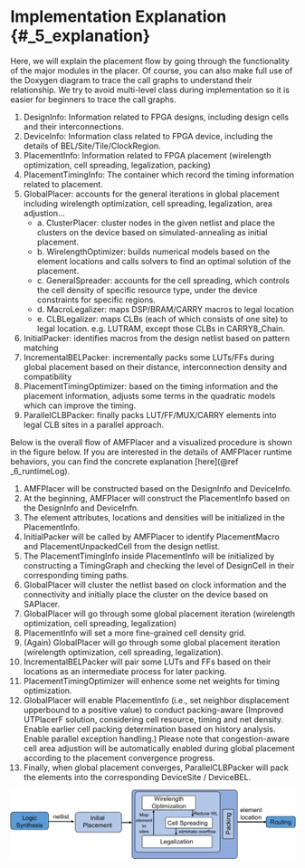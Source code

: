 # Implementation Explanation {#_5_explanation}

Here, we will explain the placement flow by going through the functionality of the major modules in the placer. Of course, you can also make full use of the Doxygen diagram to trace the call graphs to understand their relationship. We try to avoid multi-level class during implementation so it is easier for beginners to trace the call graphs.

1. DesignInfo: Information related to FPGA designs, including design cells and their interconnections. 
2. DeviceInfo: Information class related to FPGA device, including the details of BEL/Site/Tile/ClockRegion. 
3. PlacementInfo: Information related to FPGA placement (wirelength optimization, cell spreading, legalization, packing) 
4. PlacementTimingInfo: The container which record the timing information related to placement. 
5. GlobalPlacer: accounts for the general iterations in global placement including wirelength optimization, cell spreading, legalization, area adjustion... 
    * a. ClusterPlacer: cluster nodes in the given netlist and place the clusters on the device based on simulated-annealing as initial placement. 
    * b. WirelengthOptimizer: builds numerical models based on the element locations and calls solvers to find an optimal solution of the placement. 
    * c. GeneralSpreader: accounts for the cell spreading, which controls the cell density of specific resource type, under the device constraints for specific regions. 
    * d. MacroLegalizer: maps DSP/BRAM/CARRY macros to legal location
    * e. CLBLegalizer: maps CLBs (each of which consists of one site) to legal location. e.g. LUTRAM, except those CLBs in CARRY8_Chain.
6. InitialPacker: identifies macros from the design netlist based on pattern matching
7. IncrementalBELPacker: incrementally packs some LUTs/FFs during global placement based on their distance, interconnection density and compatibility
8. PlacementTimingOptimizer: based on the timing information and the placement information, adjusts some terms in the quadratic models which can improve the timing.
9. ParallelCLBPacker: finally packs LUT/FF/MUX/CARRY elements into legal CLB sites in a parallel approach.

Below is the overall flow of AMFPlacer and a visualized procedure is shown in the figure below. If you are interested in the details of AMFPlacer runtime behaviors, you can find the concrete explanation [here](@ref _6_runtimeLog).

1. AMFPlacer will be constructed based on the DesignInfo and DeviceInfo. 
2. At the beginning, AMFPlacer will construct the PlacementInfo based on the DesignInfo and DeviceInfn. 
3. The element attributes, locations and densities will be initialized in the PlacementInfo. 
4. InitialPacker will be called by AMFPlacer to identify PlacementMacro and PlacementUnpackedCell from the design netlist.
5. The PlacementTimingInfo inside PlacementInfo will be initialized by constructing a TimingGraph and checking the level of DesignCell in their corresponding timing paths.
6. GlobalPlacer will cluster the netlist based on clock information and the connectivity and initially place the cluster on the device based on SAPlacer.
7. GlobalPlacer will go through some global placement iteration (wirelength optimization, cell spreading, legalization)
8. PlacementInfo will set a more fine-grained cell density grid.
9. (Again) GlobalPlacer will go through some global placement iteration (wirelength optimization, cell spreading, legalization).
10. IncrementalBELPacker will pair some LUTs and FFs based on their locations as an intermediate process for later packing.
11. PlacementTimingOptimizer will enhence some net weights for timing optimization.
12. GlobalPlacer will enable PlacementInfo (i.e., set neighbor displacement upperbound to a positive value) to conduct packing-aware (Improved UTPlacerF solution, considering cell resource, timing and net density. Enable earlier cell packing determination based on history analysis. Enable parallel exception handling.) Please note that congestion-aware cell area adjustion will be automatically enabled during global placement according to the placement convergence progress.
13. Finally, when global placement converges, ParallelCLBPacker will pack the elements into the corresponding DeviceSite / DeviceBEL.

<center>
<img src="overview.png" alt="Implementation Overview" title="Implementation Overview" width="800" /> 
</center>